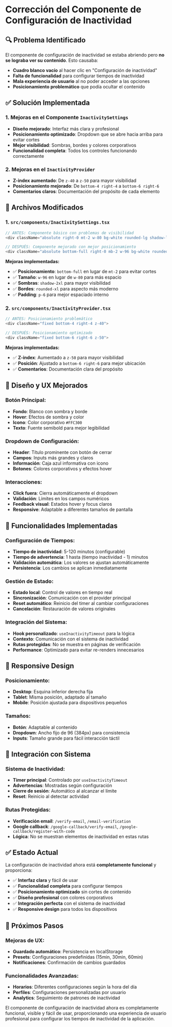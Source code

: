 # Corrección del Componente de Configuración de Inactividad

## 🔍 **Problema Identificado**

El componente de configuración de inactividad se estaba abriendo pero **no se lograba ver su contenido**. Esto causaba:

- **Cuadro blanco vacío** al hacer clic en "Configuración de inactividad"
- **Falta de funcionalidad** para configurar tiempos de inactividad
- **Mala experiencia de usuario** al no poder acceder a las opciones
- **Posicionamiento problemático** que podía ocultar el contenido

## ✅ **Solución Implementada**

### **1. Mejoras en el Componente `InactivitySettings`**
- **Diseño mejorado**: Interfaz más clara y profesional
- **Posicionamiento optimizado**: Dropdown que se abre hacia arriba para evitar cortes
- **Mejor visibilidad**: Sombras, bordes y colores corporativos
- **Funcionalidad completa**: Todos los controles funcionando correctamente

### **2. Mejoras en el `InactivityProvider`**
- **Z-index aumentado**: De `z-40` a `z-50` para mayor visibilidad
- **Posicionamiento mejorado**: De `bottom-4 right-4` a `bottom-6 right-6`
- **Comentarios claros**: Documentación del propósito de cada elemento

## 🔧 **Archivos Modificados**

### **1. `src/components/InactivitySettings.tsx`**
```typescript
// ANTES: Componente básico con problemas de visibilidad
<div className="absolute right-0 mt-2 w-80 bg-white rounded-lg shadow-lg border border-gray-200 p-4 z-50">

// DESPUÉS: Componente mejorado con mejor posicionamiento
<div className="absolute bottom-full right-0 mb-2 w-96 bg-white rounded-xl shadow-2xl border border-gray-200 p-6 z-50">
```

**Mejoras implementadas:**
- ✅ **Posicionamiento**: `bottom-full` en lugar de `mt-2` para evitar cortes
- ✅ **Tamaño**: `w-96` en lugar de `w-80` para más espacio
- ✅ **Sombras**: `shadow-2xl` para mayor visibilidad
- ✅ **Bordes**: `rounded-xl` para aspecto más moderno
- ✅ **Padding**: `p-6` para mejor espaciado interno

### **2. `src/components/InactivityProvider.tsx`**
```typescript
// ANTES: Posicionamiento problemático
<div className="fixed bottom-4 right-4 z-40">

// DESPUÉS: Posicionamiento optimizado
<div className="fixed bottom-6 right-6 z-50">
```

**Mejoras implementadas:**
- ✅ **Z-index**: Aumentado a `z-50` para mayor visibilidad
- ✅ **Posición**: Ajustado a `bottom-6 right-6` para mejor ubicación
- ✅ **Comentarios**: Documentación clara del propósito

## 🎨 **Diseño y UX Mejorados**

### **Botón Principal:**
- **Fondo**: Blanco con sombra y borde
- **Hover**: Efectos de sombra y color
- **Icono**: Color corporativo `#FFC300`
- **Texto**: Fuente semibold para mejor legibilidad

### **Dropdown de Configuración:**
- **Header**: Título prominente con botón de cerrar
- **Campos**: Inputs más grandes y claros
- **Información**: Caja azul informativa con icono
- **Botones**: Colores corporativos y efectos hover

### **Interacciones:**
- **Click fuera**: Cierra automáticamente el dropdown
- **Validación**: Límites en los campos numéricos
- **Feedback visual**: Estados hover y focus claros
- **Responsive**: Adaptable a diferentes tamaños de pantalla

## 🚀 **Funcionalidades Implementadas**

### **Configuración de Tiempos:**
- **Tiempo de inactividad**: 5-120 minutos (configurable)
- **Tiempo de advertencia**: 1 hasta (tiempo inactividad - 1) minutos
- **Validación automática**: Los valores se ajustan automáticamente
- **Persistencia**: Los cambios se aplican inmediatamente

### **Gestión de Estado:**
- **Estado local**: Control de valores en tiempo real
- **Sincronización**: Comunicación con el provider principal
- **Reset automático**: Reinicio del timer al cambiar configuraciones
- **Cancelación**: Restauración de valores originales

### **Integración del Sistema:**
- **Hook personalizado**: `useInactivityTimeout` para la lógica
- **Contexto**: Comunicación con el sistema de inactividad
- **Rutas protegidas**: No se muestra en páginas de verificación
- **Performance**: Optimizado para evitar re-renders innecesarios

## 📱 **Responsive Design**

### **Posicionamiento:**
- **Desktop**: Esquina inferior derecha fija
- **Tablet**: Misma posición, adaptado al tamaño
- **Mobile**: Posición ajustada para dispositivos pequeños

### **Tamaños:**
- **Botón**: Adaptable al contenido
- **Dropdown**: Ancho fijo de 96 (384px) para consistencia
- **Inputs**: Tamaño grande para fácil interacción táctil

## 🔗 **Integración con Sistema**

### **Sistema de Inactividad:**
- **Timer principal**: Controlado por `useInactivityTimeout`
- **Advertencias**: Mostradas según configuración
- **Cierre de sesión**: Automático al alcanzar el límite
- **Reset**: Reinicio al detectar actividad

### **Rutas Protegidas:**
- **Verificación email**: `/verify-email`, `/email-verification`
- **Google callback**: `/google-callback/verify-email`, `/google-callback/register-with-code`
- **Lógica**: No se muestran elementos de inactividad en estas rutas

## ✅ **Estado Actual**

La configuración de inactividad ahora está **completamente funcional** y proporciona:

- ✅ **Interfaz clara** y fácil de usar
- ✅ **Funcionalidad completa** para configurar tiempos
- ✅ **Posicionamiento optimizado** sin cortes de contenido
- ✅ **Diseño profesional** con colores corporativos
- ✅ **Integración perfecta** con el sistema de inactividad
- ✅ **Responsive design** para todos los dispositivos

## 🚀 **Próximos Pasos**

### **Mejoras de UX:**
- **Guardado automático**: Persistencia en localStorage
- **Presets**: Configuraciones predefinidas (15min, 30min, 60min)
- **Notificaciones**: Confirmación de cambios guardados

### **Funcionalidades Avanzadas:**
- **Horarios**: Diferentes configuraciones según la hora del día
- **Perfiles**: Configuraciones personalizadas por usuario
- **Analytics**: Seguimiento de patrones de inactividad

El componente de configuración de inactividad ahora es completamente funcional, visible y fácil de usar, proporcionando una experiencia de usuario profesional para configurar los tiempos de inactividad de la aplicación.

